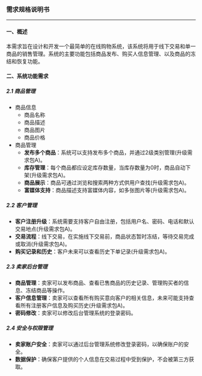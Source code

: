 ### 需求规格说明书

------

#### 一、概述

本需求旨在设计和开发一个最简单的在线购物系统，该系统将用于线下交易和单一商品的销售管理。系统的主要功能包括商品发布、购买人信息管理、以及商品的冻结和恢复功能。

#### 二、系统功能需求

##### 2.1 商品管理

- 商品信息
  - 商品名称
  - 商品描述
  - 商品图片
  - 商品价格
- 商品管理
  - **发布多个商品**：系统可以支持发布多个商品，并通过2级类别管理(升级需求包A)。
  - **库存管理**：每个商品都应设定库存数量，当库存数量为0时，商品自动下架(升级需求包A)。
  - **商品展示**：商品可通过浏览和搜索两种方式供用户查找(升级需求包A)。
  - **富媒体支持**：商品描述支持富媒体内容，如多张图片等(升级需求包A)。

##### 2.2 客户管理

- **客户注册升级**：系统需要支持客户自由注册，包括用户名、密码、电话和默认交易地点(升级需求包A)。
- **交易流程**：线下交易，在实施线下交易前，商品状态暂时冻结，等待交易完成或取消(升级需求包A)。
- **购买记录和历史**：客户未来可以查看历史下单记录(升级需求包A)。

##### 2.3 卖家后台管理

- **商品管理**：卖家可以发布商品、查看已售商品的历史记录、管理购买者的信息、冻结商品等操作。
- **客户信息管理**：卖家可以查看所有购买意向客户的相关信息，未来可能支持查看所有注册客户信息及购买历史(升级需求包A)。
- **密码修改**：卖家可以修改后台管理系统的登录密码。

##### 2.4 安全与权限管理

- **卖家账户安全**：卖家可以通过后台管理系统修改登录密码，以确保账户的安全。
- **数据保护**：确保客户提供的个人信息在交易过程中受到保护，不会被第三方获取。